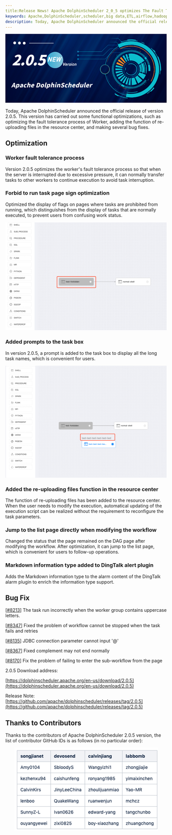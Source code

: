 ```yaml
---
title:Release News! Apache DolphinScheduler 2_0_5 optimizes The Fault Tolerance Process of Worker
keywords: Apache,DolphinScheduler,scheduler,big data,ETL,airflow,hadoop,orchestration,dataops,Meetup
description: Today, Apache DolphinScheduler announced the official release of version 2.0.5.
---
```


<div align=center>
<img src="/img/2022-3-7/1.png"/>
</div>

Today, Apache DolphinScheduler announced the official release of version 2.0.5. This version has carried out some functional optimizations, such as optimizing the fault tolerance process of Worker, adding the function of re-uploading files in the resource center, and making several bug fixes.

## Optimization

### Worker fault tolerance process

Version 2.0.5 optimizes the worker's fault tolerance process so that when the server is interrupted due to excessive pressure, it can normally transfer tasks to other workers to continue execution to avoid task interruption.

### Forbid to run task page sign optimization

Optimized the display of flags on pages where tasks are prohibited from running, which distinguishes from the display of tasks that are normally executed, to prevent users from confusing work status.

<div align=center>
<img src="/img/2022-3-7/2.png"/>
</div>

### Added prompts to the task box

In version 2.0.5, a prompt is added to the task box to display all the long task names, which is convenient for users.

<div align=center>
<img src="/img/2022-3-7/3.png"/>
</div>

### Added the re-uploading files function in the resource center

The function of re-uploading files has been added to the resource center. When the user needs to modify the execution, automatical updating of the execution script can be realized without the requirement to reconfigure the task parameters.

### Jump to the list page directly when modifying the workflow

Changed the status that the page remained on the DAG page after modifying the workflow. After optimization, it can jump to the list page, which is convenient for users to follow-up operations.

### Markdown information type added to DingTalk alert plugin

Adds the Markdown information type to the alarm content of the DingTalk alarm plugin to enrich the information type support.

## Bug Fix

[[#8213](https://github.com/apache/dolphinscheduler/issues/8213)] The task run incorrectly when the worker group contains uppercase letters.

[[#8347](https://github.com/apache/dolphinscheduler/pull/8347)] Fixed the problem of workflow cannot be stopped when the task fails and retries

[[#8135](https://github.com/apache/dolphinscheduler/issues/8135)] JDBC connection parameter cannot input '@'

[[#8367](https://github.com/apache/dolphinscheduler/issues/8367)] Fixed complement may not end normally

[[#8170](https://github.com/apache/dolphinscheduler/issues/8170)] Fix the problem of failing to enter the sub-workflow from the page

2.0.5 Download address:

[https://dolphinscheduler.apache.org/en-us/download/2.0.5](https://dolphinscheduler.apache.org/en-us/download/2.0.5)

Release Note: [https://github.com/apache/dolphinscheduler/releases/tag/2.0.5](https://github.com/apache/dolphinscheduler/releases/tag/2.0.5)

## Thanks to Contributors

Thanks to the contributors of Apache DolphinScheduler 2.0.5 version, the list of contributor GitHub IDs is as follows (in no particular order):

<div align=center>
<img src="/img/2022-3-7/4.png"/>
</div>
